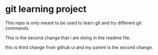 # git learning project

This repo is only meant to be used to learn git and try different git commands.

This is the second change that i am doing in the readme file.


this is third change from github ui and my parent is the second change.
